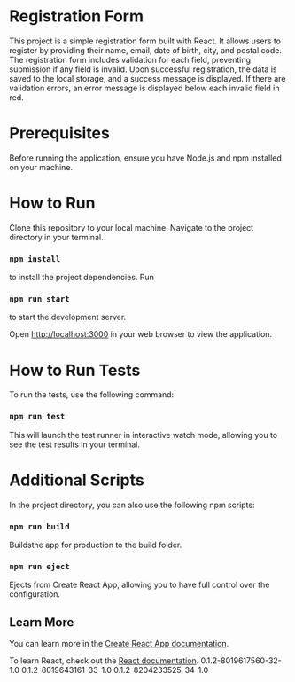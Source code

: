 # Registration Form
This project is a simple registration form built with React. It allows users to register by providing their name, email, date of birth, city, and postal code. The registration form includes validation for each field, preventing submission if any field is invalid. Upon successful registration, the data is saved to the local storage, and a success message is displayed. If there are validation errors, an error message is displayed below each invalid field in red.

# Prerequisites
Before running the application, ensure you have Node.js and npm installed on your machine.

# How to Run
Clone this repository to your local machine.
Navigate to the project directory in your terminal.
### `npm install` 
to install the project dependencies.
Run
### `npm run start` 
to start the development server.

Open [http://localhost:3000](http://localhost:3000) in your web browser to view the application.

# How to Run Tests
To run the tests, use the following command:

### `npm run test` 
This will launch the test runner in interactive watch mode, allowing you to see the test results in your terminal.

# Additional Scripts
In the project directory, you can also use the following npm scripts:

### `npm run build`
Buildsthe app for production to the build folder.

### `npm run eject`
Ejects from Create React App, allowing you to have full control over the configuration.



## Learn More

You can learn more in the [Create React App documentation](https://facebook.github.io/create-react-app/docs/getting-started).

To learn React, check out the [React documentation](https://reactjs.org/).
0.1.2-8019617560-32-1.0
0.1.2-8019643161-33-1.0
0.1.2-8204233525-34-1.0
